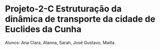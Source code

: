 # Projeto-2-C Estruturação da dinâmica de transporte da cidade de Euclides da Cunha
Alunos: Ana Clara, Alanna, Sarah, José Gustavo, Mailla.
